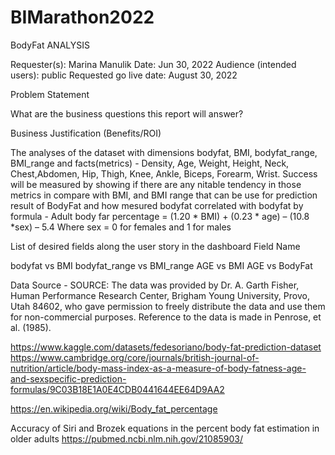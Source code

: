 # BIMarathon2022

BodyFat ANALYSIS

Requester(s): Marina Manulik
Date: Jun 30, 2022
Audience (intended users): public
Requested go live date: August 30, 2022


Problem Statement


What are the business questions this report will answer? 




Business Justification (Benefits/ROI)

The analyses of the dataset with dimensions bodyfat, BMI, bodyfat_range, BMI_range and facts(metrics) - Density, Age,	Weight,	Height,	Neck, Chest,Abdomen, Hip,	Thigh,	Knee,	Ankle,	Biceps,	Forearm,	Wrist. Success will be measured by showing if there are any nitable tendency in those metrics in compare with BMI, and BMI range that can be use for prediction result of BodyFat and how mesured bodyfat correlated with bodyfat by formula - Adult body far percentage = (1.20 * BMI) + (0.23 * age) – (10.8 *sex) – 5.4 
Where sex = 0 for females and 1 for males

List of desired fields along the user story in the dashboard
Field Name	

bodyfat vs BMI
bodyfat_range vs BMI_range
AGE vs BMI
AGE vs BodyFat



Data Source - 
SOURCE:
The data was provided by Dr. A. Garth Fisher, Human
Performance Research Center, Brigham Young University, Provo, Utah
84602, who gave permission to freely distribute the data and use them
for non-commercial purposes.  Reference to the data is made in Penrose,
et al. (1985).



https://www.kaggle.com/datasets/fedesoriano/body-fat-prediction-dataset
https://www.cambridge.org/core/journals/british-journal-of-nutrition/article/body-mass-index-as-a-measure-of-body-fatness-age-and-sexspecific-prediction-formulas/9C03B18E1A0E4CDB0441644EE64D9AA2

https://en.wikipedia.org/wiki/Body_fat_percentage

Accuracy of Siri and Brozek equations in the percent body fat estimation in older adults
https://pubmed.ncbi.nlm.nih.gov/21085903/


